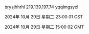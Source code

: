 brysjhhrhl 219.139.197.74 yqqlmgsycl

2024年 10月 29日 星期二 23:00:01 CST

2024年 10月 29日 星期二 15:00:02 GMT
